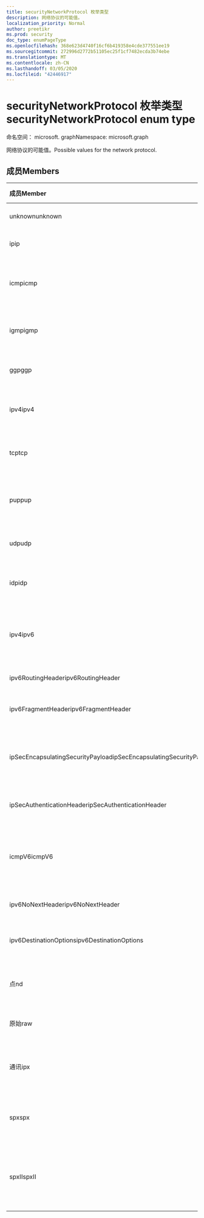 ```yaml
---
title: securityNetworkProtocol 枚举类型
description: 网络协议的可能值。
localization_priority: Normal
author: preetikr
ms.prod: security
doc_type: enumPageType
ms.openlocfilehash: 368e623d4740f16cf6b419358e4cde377551ee19
ms.sourcegitcommit: 272996d2772b51105ec25f1cf7482ecda3b74ebe
ms.translationtype: MT
ms.contentlocale: zh-CN
ms.lasthandoff: 03/05/2020
ms.locfileid: "42446917"
---
```

# <a name="securitynetworkprotocol-enum-type"></a><span data-ttu-id="60133-103">securityNetworkProtocol 枚举类型</span><span class="sxs-lookup"><span data-stu-id="60133-103">securityNetworkProtocol enum type</span></span>

<span data-ttu-id="60133-104">命名空间： microsoft. graph</span><span class="sxs-lookup"><span data-stu-id="60133-104">Namespace: microsoft.graph</span></span>

<span data-ttu-id="60133-105">网络协议的可能值。</span><span class="sxs-lookup"><span data-stu-id="60133-105">Possible values for the network protocol.</span></span>

## <a name="members"></a><span data-ttu-id="60133-106">成员</span><span class="sxs-lookup"><span data-stu-id="60133-106">Members</span></span>

|<span data-ttu-id="60133-107">成员</span><span class="sxs-lookup"><span data-stu-id="60133-107">Member</span></span>|<span data-ttu-id="60133-108">值</span><span class="sxs-lookup"><span data-stu-id="60133-108">Value</span></span>|<span data-ttu-id="60133-109">说明</span><span class="sxs-lookup"><span data-stu-id="60133-109">Description</span></span>|
|:---|:---|:---|
|<span data-ttu-id="60133-110">unknown</span><span class="sxs-lookup"><span data-stu-id="60133-110">unknown</span></span>|<span data-ttu-id="60133-111">-1</span><span class="sxs-lookup"><span data-stu-id="60133-111">-1</span></span>|<span data-ttu-id="60133-112">未知协议。</span><span class="sxs-lookup"><span data-stu-id="60133-112">Unknown protocol.</span></span>|
|<span data-ttu-id="60133-113">ip</span><span class="sxs-lookup"><span data-stu-id="60133-113">ip</span></span>|<span data-ttu-id="60133-114">0</span><span class="sxs-lookup"><span data-stu-id="60133-114">0</span></span>|<span data-ttu-id="60133-115">Internet 协议。</span><span class="sxs-lookup"><span data-stu-id="60133-115">Internet Protocol.</span></span>|
|<span data-ttu-id="60133-116">icmp</span><span class="sxs-lookup"><span data-stu-id="60133-116">icmp</span></span>|<span data-ttu-id="60133-117">1 </span><span class="sxs-lookup"><span data-stu-id="60133-117">1</span></span>| <span data-ttu-id="60133-118">Internet 控制邮件协议。</span><span class="sxs-lookup"><span data-stu-id="60133-118">Internet Control Message Protocol.</span></span>|
|<span data-ttu-id="60133-119">igmp</span><span class="sxs-lookup"><span data-stu-id="60133-119">igmp</span></span>|<span data-ttu-id="60133-120">2 </span><span class="sxs-lookup"><span data-stu-id="60133-120">2</span></span>| <span data-ttu-id="60133-121">Internet 组管理协议。</span><span class="sxs-lookup"><span data-stu-id="60133-121">Internet Group Management Protocol.</span></span>|
|<span data-ttu-id="60133-122">ggp</span><span class="sxs-lookup"><span data-stu-id="60133-122">ggp</span></span>|<span data-ttu-id="60133-123">3 </span><span class="sxs-lookup"><span data-stu-id="60133-123">3</span></span>| <span data-ttu-id="60133-124">网关到网关协议。</span><span class="sxs-lookup"><span data-stu-id="60133-124">Gateway To Gateway Protocol.</span></span>|
|<span data-ttu-id="60133-125">ipv4</span><span class="sxs-lookup"><span data-stu-id="60133-125">ipv4</span></span>|<span data-ttu-id="60133-126">4 </span><span class="sxs-lookup"><span data-stu-id="60133-126">4</span></span>| <span data-ttu-id="60133-127">Internet 协议版本4。</span><span class="sxs-lookup"><span data-stu-id="60133-127">Internet Protocol version 4.</span></span>|
|<span data-ttu-id="60133-128">tcp</span><span class="sxs-lookup"><span data-stu-id="60133-128">tcp</span></span>|<span data-ttu-id="60133-129">6 </span><span class="sxs-lookup"><span data-stu-id="60133-129">6</span></span>| <span data-ttu-id="60133-130">传输控制协议。</span><span class="sxs-lookup"><span data-stu-id="60133-130">Transmission Control Protocol.</span></span>|
|<span data-ttu-id="60133-131">pup</span><span class="sxs-lookup"><span data-stu-id="60133-131">pup</span></span>|<span data-ttu-id="60133-132">12 </span><span class="sxs-lookup"><span data-stu-id="60133-132">12</span></span>| <span data-ttu-id="60133-133">PARC 通用数据包协议。</span><span class="sxs-lookup"><span data-stu-id="60133-133">PARC Universal Packet Protocol.</span></span>|
|<span data-ttu-id="60133-134">udp</span><span class="sxs-lookup"><span data-stu-id="60133-134">udp</span></span>|<span data-ttu-id="60133-135">17 </span><span class="sxs-lookup"><span data-stu-id="60133-135">17</span></span>| <span data-ttu-id="60133-136">用户数据报协议。</span><span class="sxs-lookup"><span data-stu-id="60133-136">User Datagram Protocol.</span></span>|
|<span data-ttu-id="60133-137">idp</span><span class="sxs-lookup"><span data-stu-id="60133-137">idp</span></span>|<span data-ttu-id="60133-138">22</span><span class="sxs-lookup"><span data-stu-id="60133-138">22</span></span>| <span data-ttu-id="60133-139">Internet 数据报协议。</span><span class="sxs-lookup"><span data-stu-id="60133-139">Internet Datagram Protocol.</span></span>|
|<span data-ttu-id="60133-140">ipv4</span><span class="sxs-lookup"><span data-stu-id="60133-140">ipv6</span></span>|<span data-ttu-id="60133-141">41</span><span class="sxs-lookup"><span data-stu-id="60133-141">41</span></span>| <span data-ttu-id="60133-142">Internet 协议版本6（ipv6）。</span><span class="sxs-lookup"><span data-stu-id="60133-142">Internet Protocol version 6 (ipv6).</span></span>|
|<span data-ttu-id="60133-143">ipv6RoutingHeader</span><span class="sxs-lookup"><span data-stu-id="60133-143">ipv6RoutingHeader</span></span>|<span data-ttu-id="60133-144">43</span><span class="sxs-lookup"><span data-stu-id="60133-144">43</span></span>| <span data-ttu-id="60133-145">ipv6 路由头。</span><span class="sxs-lookup"><span data-stu-id="60133-145">ipv6 Routing header.</span></span>|
|<span data-ttu-id="60133-146">ipv6FragmentHeader</span><span class="sxs-lookup"><span data-stu-id="60133-146">ipv6FragmentHeader</span></span>|<span data-ttu-id="60133-147">44</span><span class="sxs-lookup"><span data-stu-id="60133-147">44</span></span>| <span data-ttu-id="60133-148">ipv6 分段标头。</span><span class="sxs-lookup"><span data-stu-id="60133-148">ipv6 Fragment header.</span></span>|
|<span data-ttu-id="60133-149">ipSecEncapsulatingSecurityPayload</span><span class="sxs-lookup"><span data-stu-id="60133-149">ipSecEncapsulatingSecurityPayload</span></span>|<span data-ttu-id="60133-150">50</span><span class="sxs-lookup"><span data-stu-id="60133-150">50</span></span>| <span data-ttu-id="60133-151">ipv6 封装安全有效负载标头。</span><span class="sxs-lookup"><span data-stu-id="60133-151">ipv6 Encapsulating Security Payload header.</span></span>|
|<span data-ttu-id="60133-152">ipSecAuthenticationHeader</span><span class="sxs-lookup"><span data-stu-id="60133-152">ipSecAuthenticationHeader</span></span>|<span data-ttu-id="60133-153">51</span><span class="sxs-lookup"><span data-stu-id="60133-153">51</span></span>| <span data-ttu-id="60133-154">ipv6 身份验证标头。</span><span class="sxs-lookup"><span data-stu-id="60133-154">ipv6 Authentication header.</span></span>|
|<span data-ttu-id="60133-155">icmpV6</span><span class="sxs-lookup"><span data-stu-id="60133-155">icmpV6</span></span>|<span data-ttu-id="60133-156">58</span><span class="sxs-lookup"><span data-stu-id="60133-156">58</span></span>| <span data-ttu-id="60133-157">Ipv6 的 Internet 控制消息协议。</span><span class="sxs-lookup"><span data-stu-id="60133-157">Internet Control Message Protocol for ipv6.</span></span>|
|<span data-ttu-id="60133-158">ipv6NoNextHeader</span><span class="sxs-lookup"><span data-stu-id="60133-158">ipv6NoNextHeader</span></span>|<span data-ttu-id="60133-159">59</span><span class="sxs-lookup"><span data-stu-id="60133-159">59</span></span>| <span data-ttu-id="60133-160">ipv6 无下一个标头。</span><span class="sxs-lookup"><span data-stu-id="60133-160">ipv6 No next header.</span></span>|
|<span data-ttu-id="60133-161">ipv6DestinationOptions</span><span class="sxs-lookup"><span data-stu-id="60133-161">ipv6DestinationOptions</span></span>|<span data-ttu-id="60133-162">60</span><span class="sxs-lookup"><span data-stu-id="60133-162">60</span></span>| <span data-ttu-id="60133-163">ipv6 目标选项标头。</span><span class="sxs-lookup"><span data-stu-id="60133-163">ipv6 Destination Options header.</span></span>|
|<span data-ttu-id="60133-164">点</span><span class="sxs-lookup"><span data-stu-id="60133-164">nd</span></span>|<span data-ttu-id="60133-165">77</span><span class="sxs-lookup"><span data-stu-id="60133-165">77</span></span>| <span data-ttu-id="60133-166">网络磁盘协议（非正式）。</span><span class="sxs-lookup"><span data-stu-id="60133-166">Net Disk Protocol (unofficial).</span></span>|
|<span data-ttu-id="60133-167">原始</span><span class="sxs-lookup"><span data-stu-id="60133-167">raw</span></span>|<span data-ttu-id="60133-168">255</span><span class="sxs-lookup"><span data-stu-id="60133-168">255</span></span>| <span data-ttu-id="60133-169">原始 IP 数据包协议。</span><span class="sxs-lookup"><span data-stu-id="60133-169">Raw IP packet protocol.</span></span>|
|<span data-ttu-id="60133-170">通讯</span><span class="sxs-lookup"><span data-stu-id="60133-170">ipx</span></span>|<span data-ttu-id="60133-171">1000</span><span class="sxs-lookup"><span data-stu-id="60133-171">1000</span></span>| <span data-ttu-id="60133-172">Internet 数据包交换协议。</span><span class="sxs-lookup"><span data-stu-id="60133-172">Internet Packet Exchange Protocol.</span></span>|
|<span data-ttu-id="60133-173">spx</span><span class="sxs-lookup"><span data-stu-id="60133-173">spx</span></span>|<span data-ttu-id="60133-174">1256</span><span class="sxs-lookup"><span data-stu-id="60133-174">1256</span></span>| <span data-ttu-id="60133-175">序列化的数据包交换协议。</span><span class="sxs-lookup"><span data-stu-id="60133-175">Sequenced Packet Exchange protocol.</span></span>|
|<span data-ttu-id="60133-176">spxII</span><span class="sxs-lookup"><span data-stu-id="60133-176">spxII</span></span>|<span data-ttu-id="60133-177">1257</span><span class="sxs-lookup"><span data-stu-id="60133-177">1257</span></span>| <span data-ttu-id="60133-178">序列化数据包交换第2版协议。</span><span class="sxs-lookup"><span data-stu-id="60133-178">Sequenced Packet Exchange version 2 protocol.</span></span>|

